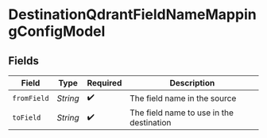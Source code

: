 # DestinationQdrantFieldNameMappingConfigModel


## Fields

| Field                                    | Type                                     | Required                                 | Description                              |
| ---------------------------------------- | ---------------------------------------- | ---------------------------------------- | ---------------------------------------- |
| `fromField`                              | *String*                                 | :heavy_check_mark:                       | The field name in the source             |
| `toField`                                | *String*                                 | :heavy_check_mark:                       | The field name to use in the destination |